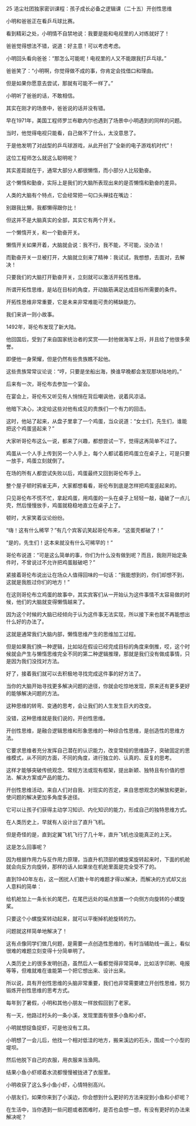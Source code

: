 25 浥尘社团独家密训课程：孩子成长必备之逻辑课（二十五）开创性思维



小明和爸爸正在看乒乓球比赛。

看到精彩之处，小明情不自禁地说：我要是能和电视里的人对练就好了！

爸爸觉得想法不错，说道：好主意！可以考虑考虑。

小明回头看向爸爸：“那怎么可能呢！电视里的人又不能跟我打乒乓球。”

爸爸笑了：“小明啊，你觉得做不成的事，你肯定会找借口和理由。

但是如果你愿意去尝试，那就有可能不一样了。”

小明听了爸爸的话，不敢相信。



其实在刚才的场景中，爸爸说的话并没有错。

早在1971年，美国工程师罗兰布歇内尔也遇到了场景中小明遇到的同样的问题。

当时，他觉得电视只能看，自己做不了什么，太没意思了。

于是他发明了对战型的乒乓球游戏，从此开创了“全新的电子游戏机时代”！



这位工程师怎么就这么聪明呢？

其实差距就在于，通常大部分人都很懒惰，而小部分人比较勤奋。

这个懒惰和勤奋，实际上是我们的大脑所表现出来的是否懒惰和勤奋的差异。

人类的大脑有个特点，它会经常把一句口头禅挂在嘴边：

别跟我比懒，我都懒得跟你比！



但这并不是大脑真实的全部，其实它有两个开关。

一个懒惰开关，和一个勤奋开关。

懒惰开关如果开着，大脑就会说：我不行，我不能，不可能，没办法！

而勤奋开关一旦被打开，大脑就立刻来了精神：我试试，我想想，去面对，去解决！



只要我们的大脑打开勤奋开关，立刻就可以激活开拓性思维。

所谓开拓性思维，是站在目标的角度，开动脑筋满足达成目标所需要的条件。

开拓性思维非常重要，它是未来非常难能可贵的稀缺能力。



我们来讲一则小故事。

1492年，哥伦布发现了新大陆。

他回国后，受到了来自国家统治者的奖赏——封他做海军上将，并且给了他很多荣誉。

即便他一身荣耀，但是仍然有些贵族瞧不起他。

这些贵族常常议论说：“哼，只要是坐船出海，换谁早晚都会发现那块陆地的。”



后来有一次，哥伦布去参加一个宴会。

在宴会上，哥伦布又听见有人悄悄在背后嘲讽他，说着风凉话。

他暗下决心，决定给这些对他有成见的贵族们一个有力的回击。

这时，他站了起来，从盘子里拿了一个鸡蛋，当众说道：“女士们，先生们，谁能把这个鸡蛋竖起来？”



大家听哥伦布这么一说，都来了兴趣，都想尝试一下，觉得这再简单不过了。

鸡蛋从一个人手上传到另一个人手上，每个人都试着把鸡蛋立在桌子上，可是只要一放手，鸡蛋立刻就倒了。

在场的所有人都尝试失败以后，鸡蛋最终又回到哥伦布手上。

整个屋子顿时鸦雀无声，大家都想看看，哥伦布到底是怎样把鸡蛋竖起来的。



只见哥伦布不慌不忙，拿起鸡蛋，用鸡蛋的一头在桌子上轻轻一敲，磕破了一点儿壳，然后慢慢放手，鸡蛋就稳稳地直立在桌子上了。

顿时，大家笑着议论纷纷。

“嗨！这有什么稀罕？”有几个宾客讥笑起哥伦布来，“这蛋壳都破了！”

“是的，先生们！这本来就没有什么可稀罕的！”

哥伦布说道：“可是这么简单的事，你们为什么没有做到呢？而且，我刚开始定条件时，不曾说过不允许把鸡蛋敲破吧？”

紧接着哥伦布说出让在场众人值得回味的一句话：“我能想到的，你们却想不到，这就是我胜过你们的地方！”



在这则哥伦布立鸡蛋的故事中，其实宾客们从一开始认为这件事情不太容易做的时候，他们的大脑就变得懒惰越来了。

因为这个时候的大脑已经倾向于认为这件事无法实现，所以接下来也就不再能想出什么好的办法了。

这就是通常我们大脑内部，懒惰思维产生的思维加工过程。



但是如果我们换一种逻辑，比如站在假设已经完成目标的角度来倒推，哎，这个时候就会产生与懒惰思维完全不同的第二种逻辑推理，那就是我们没有做成事情，只是因为我们没找对方法。

好了，接着我们就可以去积极地寻找完成这件事的好方法了。

当你的大脑开始寻找更多解决问题的途径，你就会吃惊地发现，原来还有更多更好的能够解决问题的方法。

这种思维的转弯、变通的思考，会让我们的人生发生巨大的改变。



没错，这种思维就是我们说的，开创性思维。

开创性思维，是融合逻辑思维和形象思维的一种综合性思维，是创造性的思维方法。

它要求思维者充分发挥自己潜在的认识能力，改变常规的思维路子，突破固定的思维模式，从不同的方面，不同的角度，进行独立的、认真的、反复的思考。

这样才能够突破传统观念、常规方法或现有框架，提出新颖、独特且有价值的想法、解决方案或产品的能力。

开创性思维活动，来自人们对自我、对现实的否定，来自思想观念的解放和更新，使问题的解决更加多角度多途径。

它可以让孩子们获得主动学习知识、内化知识的能力，形成自己的独特思维方式。



在人类历史上，早就有人设计出了直升飞机。

但是奇怪的是，直到定翼飞机飞行了几十年，直升飞机也没能真正的上天。

这是怎么回事呢？

因为根据作用力与反作用力原理，当直升机顶部的螺旋桨旋转起来时，下面的机舱就会向反方向旋转，那样的话人如果坐在机舱里面是完全受不了的。

直到1940年左右，这一困扰人们数十年的难题才得以解决，而解决的方式却又出人意料的简单：

给机舱加上一条长长的尾巴，在尾巴远处的端点放置一个向侧方向旋转的小螺旋桨。

只要这个小螺旋桨转动起来，就可以平衡掉机舱旋转的力。

问题就这样简单地解决了！

这有点像同学们做几何题，是需要一点创造性思维的，有时当辅助线一画上，看似很难的难题立刻变得十分简单明了。



人类历史上的很多发明创造，虽然后人一看都觉得非常简单，比如活字印刷、电报等等，但难就难在谁能第一个把它想出来、设计出来。

所以说，具有开创性思维的头脑非常重要，我们也非常需要建立开创性思维，努力锻炼开创性思维的思考方式。



每年到了暑假，小明和其他小朋友一样放假回到了老家。

有一天，他路过村头的一条小溪，发现里面有很多小鱼和小虾。

小明就想捉鱼捉虾，可是他没有工具。

小明想了一会儿后，他找一个相对低洼的地方，搬来溪边的石头，围成一个小型的堤坝。

然后他脱下自己的衣服，用衣服来当渔网。

结果小鱼小虾顺着水流都慢慢被拢进了衣服里。

小明收获了这么多小鱼小虾，心情特别高兴。



小朋友们，如果你来到了小溪边，你会想到什么更好的方法来捉到小鱼和小虾呢？

在生活中，当你遇到一些问题或者困难时，是否也会想一想，有没有更好的办法来解决呢？



















